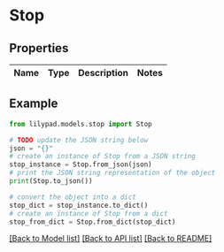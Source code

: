 # Stop


## Properties

Name | Type | Description | Notes
------------ | ------------- | ------------- | -------------

## Example

```python
from lilypad.models.stop import Stop

# TODO update the JSON string below
json = "{}"
# create an instance of Stop from a JSON string
stop_instance = Stop.from_json(json)
# print the JSON string representation of the object
print(Stop.to_json())

# convert the object into a dict
stop_dict = stop_instance.to_dict()
# create an instance of Stop from a dict
stop_from_dict = Stop.from_dict(stop_dict)
```
[[Back to Model list]](../README.md#documentation-for-models) [[Back to API list]](../README.md#documentation-for-api-endpoints) [[Back to README]](../README.md)


